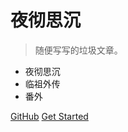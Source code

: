 # 夜彻思沉

> 随便写写的垃圾文章。

- 夜彻思沉
- 临祖外传
- 番外

[GitHub](https://github.com/docsifyjs/docsify/)
[Get Started](#docsify)